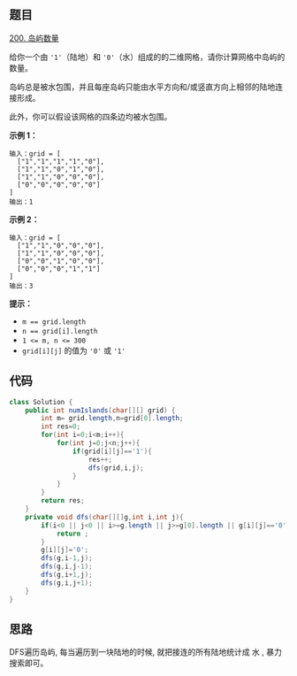 ## 题目

[200. 岛屿数量](https://leetcode.cn/problems/number-of-islands/)

给你一个由 `'1'`（陆地）和 `'0'`（水）组成的的二维网格，请你计算网格中岛屿的数量。

岛屿总是被水包围，并且每座岛屿只能由水平方向和/或竖直方向上相邻的陆地连接形成。

此外，你可以假设该网格的四条边均被水包围。

 

**示例 1：**

```
输入：grid = [
  ["1","1","1","1","0"],
  ["1","1","0","1","0"],
  ["1","1","0","0","0"],
  ["0","0","0","0","0"]
]
输出：1
```

**示例 2：**

```
输入：grid = [
  ["1","1","0","0","0"],
  ["1","1","0","0","0"],
  ["0","0","1","0","0"],
  ["0","0","0","1","1"]
]
输出：3
```

 

**提示：**

- `m == grid.length`
- `n == grid[i].length`
- `1 <= m, n <= 300`
- `grid[i][j]` 的值为 `'0'` 或 `'1'`

## 代码

```java
class Solution {
    public int numIslands(char[][] grid) {
        int m= grid.length,n=grid[0].length;
        int res=0;
        for(int i=0;i<m;i++){
            for(int j=0;j<n;j++){
                if(grid[i][j]=='1'){
                    res++;
                    dfs(grid,i,j);
                }
            }
        }
        return res;
    }
    private void dfs(char[][]g,int i,int j){
        if(i<0 || j<0 || i>=g.length || j>=g[0].length || g[i][j]=='0'){
            return ;
        }
        g[i][j]='0';
        dfs(g,i-1,j);
        dfs(g,i,j-1);
        dfs(g,i+1,j);
        dfs(g,i,j+1);
    }
}
```

## 思路

DFS遍历岛屿, 每当遍历到一块陆地的时候, 就把接连的所有陆地统计成 水 , 暴力搜索即可。